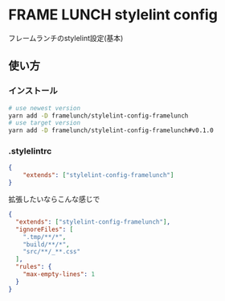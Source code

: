 # FRAME LUNCH stylelint config

フレームランチのstylelint設定(基本)

## 使い方

### インストール

```bash
# use newest version
yarn add -D framelunch/stylelint-config-framelunch
# use target version
yarn add -D framelunch/stylelint-config-framelunch#v0.1.0
```

### .stylelintrc

```json
{
    "extends": ["stylelint-config-framelunch"]
}
```

拡張したいならこんな感じで

```json
{
  "extends": ["stylelint-config-framelunch"],
  "ignoreFiles": [
    ".tmp/**/*",
    "build/**/*",
    "src/**/_**.css"
  ],
  "rules": {
    "max-empty-lines": 1
  }
}
```
